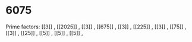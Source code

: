 # 6075

Prime factors: [[3]] , [[2025]] , [[3]] , [[675]] , [[3]] , [[225]] , [[3]] , [[75]] , [[3]] , [[25]] , [[5]] , [[5]] , [[5]] , 